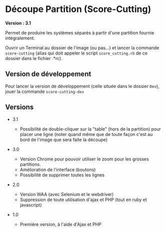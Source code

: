 # Découpe Partition (Score-Cutting)

**Version : 3.1**

Permet de produire les systèmes séparés à partir d'une partition fournie intégralement.

Ouvrir un Terminal au dossier de l'image (ou pas…) et lancer la commande `score-cutting` (alias qui doit appeler le script `score_cutting.rb` de ce dossier dans le fichier .\*rc).



## Version de développement

Pour lancer la version de développement (celle située dans le dossier `Dev`), jouer la commande `score-cutting-dev`

## Versions

* 3.1
  - Possibilité de double-cliquer sur la "table" (hors de la partition) pour placer une ligne (noter quand même que de toute façon c'est au bord de l'image que sera faite la découpe)

* 3.0
  - Version Chrome pour pouvoir utiliser le zoom pour les grosses partitions.
  - Amélioration de l'interface (boutons)
  - Possibilité de supprimer toutes les lignes

* 2.0
  - Version WAA (avec Selenium et le webdriver)
  - Suppression de toute utilisation d'ajax et PHP (tout en ruby et javascript)

* 1.0
  - Première version, à l'aide d'Ajax et PHP
